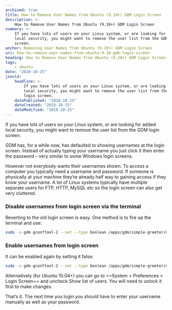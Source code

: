 ```yaml
---
archived: true
title: How to Remove User Names from Ubuntu (9.10+) GDM Login Screen
description: >-
    How to Remove User Names from Ubuntu (9.10+) GDM Login Screen
summary: >-
    If you have lots of users on your Linux system, or are looking for added 
    local security, you might want to remove the user list from the GDM login 
    screen.
anchor: Removing User Names from Ubuntu (9.10+) GDM Login Screen
uri: how-to-remove-user-names-from-ubuntu-9-10-gdm-login-screen
heading: How to Remove User Names from Ubuntu (9.10+) GDM Login Screen
tags:
    - ubuntu
date: "2010-10-25"
jsonld:
    headline: >-
        If you have lots of users on your Linux system, or are looking for added 
        local security, you might want to remove the user list from the GDM 
        login screen.
    datePublished: "2010-10-25"
    dateCreated: "2010-10-25"
    dateModified: "2010-10-25"
---
```


If you have lots of users on your Linux system, or are looking for added local 
security, you might want to remove the user list from the GDM login screen.

GDM has, for a while now, has defaulted to showing usernames at the login 
screen. Instead of actually typing your username you just click it then enter 
the password – very similar to some Windows login screens.

However not everybody wants their usernames shown. To access a computer you 
typically need a username and password. If someone is physically at your 
machine they’re already half way to gaining access if they know your username. 
A lot of Linux systems typically have multiple separate users for FTP, HTTP, 
MySQL etc so the login screen can also get very cluttered.

### Disable usernames from login screen via the terminal

Reverting to the old login screen is easy. One method is to fire up the 
terminal and use:

```bash
sudo -u gdm gconftool-2 --set --type boolean /apps/gdm/simple-greeter/disable_user_list true
```

### Enable usernames from login screen

It can be enabled again by setting it false:

```bash
sudo -u gdm gconftool-2 --set --type boolean /apps/gdm/simple-greeter/disable_user_list false
```

Alternatively (for Ubuntu 10.04+) you can go to 
==System > Preferences > Login Screen== and uncheck Show list of users. You 
will need to unlock it first to make changes.

That’s it. The next time you login you should have to enter your username 
manually as well as your password.
